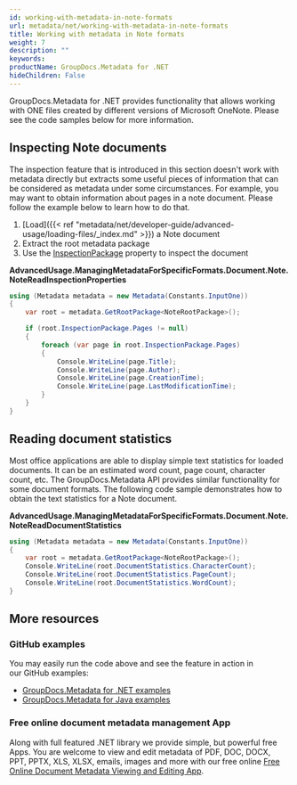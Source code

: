 ```yaml
---
id: working-with-metadata-in-note-formats
url: metadata/net/working-with-metadata-in-note-formats
title: Working with metadata in Note formats
weight: 7
description: ""
keywords: 
productName: GroupDocs.Metadata for .NET
hideChildren: False
---
```

GroupDocs.Metadata for .NET provides functionality that allows working with ONE files created by different versions of Microsoft OneNote. Please see the code samples below for more information.

## Inspecting Note documents

The inspection feature that is introduced in this section doesn't work with metadata directly but extracts some useful pieces of information that can be considered as metadata under some circumstances. For example, you may want to obtain information about pages in a note document. Please follow the example below to learn how to do that.

1.  [Load]({{< ref "metadata/net/developer-guide/advanced-usage/loading-files/_index.md" >}}) a Note document
2.  Extract the root metadata package
3.  Use the [InspectionPackage](https://apireference.groupdocs.com/net/metadata/groupdocs.metadata.formats.document/noterootpackage/properties/inspectionpackage) property to inspect the document

**AdvancedUsage.ManagingMetadataForSpecificFormats.<WBR>Document.Note.<WBR>NoteReadInspectionProperties**

```csharp
using (Metadata metadata = new Metadata(Constants.InputOne))
{
	var root = metadata.GetRootPackage<NoteRootPackage>();

	if (root.InspectionPackage.Pages != null)
	{
		foreach (var page in root.InspectionPackage.Pages)
		{
			Console.WriteLine(page.Title);
			Console.WriteLine(page.Author);
			Console.WriteLine(page.CreationTime);
			Console.WriteLine(page.LastModificationTime);
		}
	}
}
```

## Reading document statistics

Most office applications are able to display simple text statistics for loaded documents. It can be an estimated word count, page count, character count, etc. The GroupDocs.Metadata API provides similar functionality for some document formats. The following code sample demonstrates how to obtain the text statistics for a Note document.

**AdvancedUsage.ManagingMetadataForSpecificFormats.<WBR>Document.Note.<WBR>NoteReadDocumentStatistics**

```csharp
using (Metadata metadata = new Metadata(Constants.InputOne))
{
    var root = metadata.GetRootPackage<NoteRootPackage>();
    Console.WriteLine(root.DocumentStatistics.CharacterCount);
    Console.WriteLine(root.DocumentStatistics.PageCount);
    Console.WriteLine(root.DocumentStatistics.WordCount);
}
```

## More resources
### GitHub examples
You may easily run the code above and see the feature in action in our GitHub examples:
*   [GroupDocs.Metadata for .NET examples](https://github.com/groupdocs-metadata/GroupDocs.Metadata-for-.NET)    
*   [GroupDocs.Metadata for Java examples](https://github.com/groupdocs-metadata/GroupDocs.Metadata-for-Java)    

### Free online document metadata management App
Along with full featured .NET library we provide simple, but powerful free Apps.
You are welcome to view and edit metadata of PDF, DOC, DOCX, PPT, PPTX, XLS, XLSX, emails, images and more with our free online [Free Online Document Metadata Viewing and Editing App](https://products.groupdocs.app/metadata).